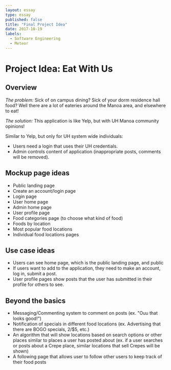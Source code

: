 ```yaml
---
layout: essay
type: essay
published: false
title: "Final Project Idea"
date: 2017-10-19
labels:
  - Software Engineering
  - Meteor
---
```


# Project Idea: Eat With Us

## Overview
*The problem:* Sick of on campus dining? Sick of your dorm residence hall food? Well there are a lot of eateries around the Manoa area, and elsewhere to eat!

*The solution:* This application is like Yelp, but with UH Manoa community opinions!

Similar to Yelp, but only for UH system wide individuals:
- Users need a login that uses their UH credentials.
- Admin controls content of application (inappropriate posts, comments will be removed).

## Mockup page ideas
- Public landing page
- Create an account/login page
- Login page
- User home page
- Admin home page
- User profile page
- Food categories page (to choose what kind of food)
- Foods by location
- Most popular food locations
- Individual food locations pages

## Use case ideas
- Users can see home page, which is the public landing page, and public
- If users want to add to the application, they need to make an account, log in, submit a post.
- User profile pages show posts that the user has submitted in their profile for others to see.

## Beyond the basics
- Messaging/Commenting system to comment on posts (ex. "Ouu that looks good!")
- Notification of specials in different food locations (ex. Advertising that there are BOGO specials, 2/$5, etc.)
- An algorithm that will show locations based on search options or other places similar to places a user has posted about (ex. if a user searches or posts about a Crepe place, similar locations that sell Crepes will be shown)
- A following page that allows user to follow other users to keep track of their food posts
